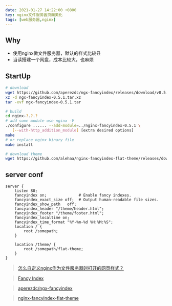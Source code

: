 ```yaml
---
date: 2021-01-27 14:22:00 +0800
key: nginx文件服务器页面美化
tags: [web服务器,nginx]
---
```


## Why

* 使用nginx做文件服务器，默认的样式比较丑
* 当读搭建一个网盘，成本比较大，也麻烦

## StartUp

```bash
# download 
wget https://github.com/aperezdc/ngx-fancyindex/releases/download/v0.5.1/ngx-fancyindex-0.5.1.tar.xz
xz -d ngx-fancyindex-0.5.1.tar.xz
tar -xvf ngx-fancyindex-0.5.1.tar

# build 
cd nginx-?.?.?
# add some module use nginx -V
./configure ...... --add-module=../nginx-fancyindex-0.5.1 \
   [--with-http_addition_module] [extra desired options]
make
# or replace nginx binary file
make install 

# download theme
wget https://github.com/alehaa/nginx-fancyindex-flat-theme/releases/download/v1.1/nginx-fancyindex-flat-theme-1.1.tar.gz

```

## server conf

```
server {
    listen 80;
    fancyindex on;              # Enable fancy indexes.
    fancyindex_exact_size off;  # Output human-readable file sizes.
    fancyindex_show_path   off;
    fancyindex_header "/theme/header.html";
    fancyindex_footer "/theme/footer.html";
    fancyindex_localtime on;
    fancyindex_time_format "%Y-%m-%d %H:%M:%S";
    location / {
        root /somepath;
    }

    location /theme/ {
        root /somepath/flat-theme;
    }
}
```

>[怎么自定义nginx作为文件服务器时打开的网页样式？](https://www.zhihu.com/question/52203325)

>[Fancy Index](https://www.nginx.com/resources/wiki/modules/fancy_index/)

>[aperezdc/ngx-fancyindex](https://github.com/aperezdc/ngx-fancyindex)

>[nginx-fancyindex-flat-theme](https://github.com/alehaa/nginx-fancyindex-flat-theme)